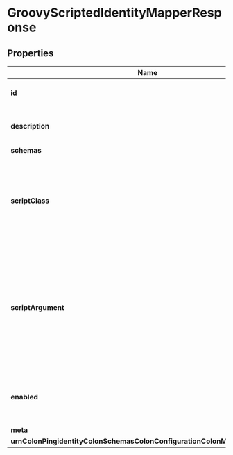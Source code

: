 

# GroovyScriptedIdentityMapperResponse


## Properties

| Name | Type | Description | Notes |
|------------ | ------------- | ------------- | -------------|
|**id** | **String** | Name of the Identity Mapper |  |
|**description** | **String** | A description for this Identity Mapper |  [optional] |
|**schemas** | **List&lt;EnumgroovyScriptedIdentityMapperSchemaUrn&gt;** |  |  |
|**scriptClass** | **String** | The fully-qualified name of the Groovy class providing the logic for the Groovy Scripted Identity Mapper. |  |
|**scriptArgument** | **List&lt;String&gt;** | The set of arguments used to customize the behavior for the Scripted Identity Mapper. Each configuration property should be given in the form &#39;name&#x3D;value&#39;. |  [optional] |
|**enabled** | **Boolean** | Indicates whether the Identity Mapper is enabled for use. |  |
|**meta** | [**MetaMeta**](MetaMeta.md) |  |  [optional] |
|**urnColonPingidentityColonSchemasColonConfigurationColonMessagesColon20** | [**MetaUrnPingidentitySchemasConfigurationMessages20**](MetaUrnPingidentitySchemasConfigurationMessages20.md) |  |  [optional] |



